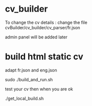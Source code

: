 # cv_builder

To change the cv details : 
change the file 
cvBuilder/cv_builder/cv_parser/fr.json 

admin panel will be added later

# build html static cv

adapt fr.json and eng.json

sudo ./build_and_run.sh

test your cv then when you are ok

./get_local_build.sh

